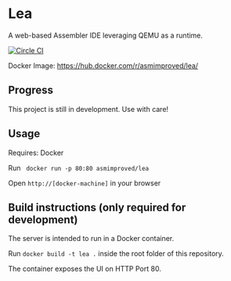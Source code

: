 # Lea

A web-based Assembler IDE leveraging QEMU as a runtime.

[![Circle CI](https://circleci.com/gh/ASMImproved/lea/tree/master.svg?style=svg)](https://circleci.com/gh/ASMImproved/lea/tree/master)

Docker Image: https://hub.docker.com/r/asmimproved/lea/

## Progress

This project is still in development. Use with care!

## Usage

Requires: Docker

Run ` docker run -p 80:80 asmimproved/lea`

Open `http://[docker-machine]` in your browser

## Build instructions (only required for development)

The server is intended to run in a Docker container.

Run `docker build -t lea .` inside the root folder of this repository.

The container exposes the UI on HTTP Port 80.
